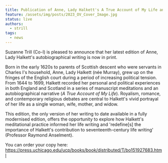 ```yaml
---
title: Publication of Anne, Lady Halkett's A True Account of My Life and Selected Meditations
feature: /assets/img/posts/2023_OV_Cover_Image.jpg
status: live
authors:
  - strill
tags:
  - news
---
```


Suzanne Trill (Co-I) is pleased to announce that her latest edition of Anne, Lady Halkett's autobiographical writing is now in print.

Born in the early 1620s to parents of Scottish descent who were servants in Charles I's household, Anne, Lady Halkett (née Murray), grew up on the fringes of the English court during a period of increasing political tension. From 1644 to 1699, Halkett recorded her personal and political experiences in both England and Scotland in a series of manuscript meditations and an autobiographical narrative (_A True Account of My Life_). Royalism, romance, and contemporary religious debates are central to Halkett's vivid portrayal of her life as a single woman, wife, mother, and widow.

This edition, the only version of her writing to date available in a fully modernised edition, offers the opportunity to explore how Halkett's meditational practice informed her life writing and 'redefine[s] the importance of Halkett's contribution to seventeenth-century life writing' (Professor Raymond Anselment).

You can order your copy here: https://press.uchicago.edu/ucp/books/book/distributed/T/bo151927683.html
